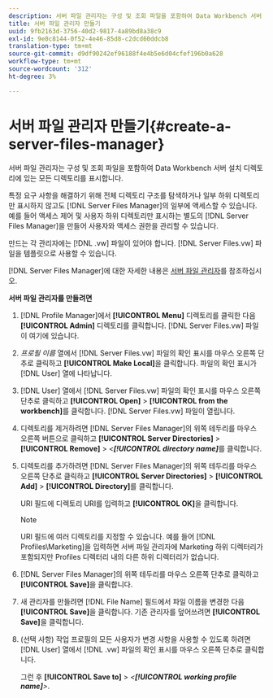 ```yaml
---
description: 서버 파일 관리자는 구성 및 조회 파일을 포함하여 Data Workbench 서버 설치 디렉토리에 있는 모든 디렉토리를 표시합니다.
title: 서버 파일 관리자 만들기
uuid: 9fb2163d-3756-40d2-9817-4a89bd8a38c9
exl-id: 9e0c8144-0f52-4e46-85d8-c2dcd60ddcb8
translation-type: tm+mt
source-git-commit: d9df90242ef96188f4e4b5e6d04cfef196b0a628
workflow-type: tm+mt
source-wordcount: '312'
ht-degree: 3%

---
```


# 서버 파일 관리자 만들기{#create-a-server-files-manager}

서버 파일 관리자는 구성 및 조회 파일을 포함하여 Data Workbench 서버 설치 디렉토리에 있는 모든 디렉토리를 표시합니다.

특정 요구 사항을 해결하기 위해 전체 디렉토리 구조를 탐색하거나 일부 하위 디렉토리만 표시하지 않고도 [!DNL Server Files Manager]의 일부에 액세스할 수 있습니다. 예를 들어 액세스 제어 및 사용자 하위 디렉토리만 표시하는 별도의 [!DNL Server Files Manager]을 만들어 사용자와 액세스 권한을 관리할 수 있습니다.

만드는 각 관리자에는 [!DNL .vw] 파일이 있어야 합니다. [!DNL Server Files.vw] 파일을 템플릿으로 사용할 수 있습니다.

[!DNL Server Files Manager]에 대한 자세한 내용은 [서버 파일 관리자](../../../../home/c-get-started/c-admin-intrf/c-svr-files-mgr.md#concept-73a0808487c8424285ae7302f53bc5f4)를 참조하십시오.

**서버 파일 관리자를 만들려면**

1. [!DNL Profile Manager]에서 **[!UICONTROL Menu]** 디렉토리를 클릭한 다음 **[!UICONTROL Admin]** 디렉토리를 클릭합니다. [!DNL Server Files.vw] 파일이 여기에 있습니다.
1. *프로필 이름* 열에서 [!DNL Server Files.vw] 파일의 확인 표시를 마우스 오른쪽 단추로 클릭하고 **[!UICONTROL Make Local]**&#x200B;을 클릭합니다. 파일의 확인 표시가 [!DNL User] 열에 나타납니다.
1. [!DNL User] 열에서 [!DNL Server Files.vw] 파일의 확인 표시를 마우스 오른쪽 단추로 클릭하고 **[!UICONTROL Open]** > **[!UICONTROL from the workbench]**&#x200B;를 클릭합니다. [!DNL Server Files.vw] 파일이 열립니다.
1. 디렉토리를 제거하려면 [!DNL Server Files Manager]의 위쪽 테두리를 마우스 오른쪽 버튼으로 클릭하고 **[!UICONTROL Server Directories]** > **[!UICONTROL Remove]** > *&lt;**[!UICONTROL directory name]***&#x200B;를 클릭합니다.
1. 디렉토리를 추가하려면 [!DNL Server Files Manager]의 위쪽 테두리를 마우스 오른쪽 단추로 클릭하고 **[!UICONTROL Server Directories]** > **[!UICONTROL Add]** > **[!UICONTROL Directory]**&#x200B;를 클릭합니다.

   URI 필드에 디렉토리 URI를 입력하고 **[!UICONTROL OK]**&#x200B;을 클릭합니다.

   >[!NOTE]
   >
   >URI 필드에 여러 디렉토리를 지정할 수 있습니다. 예를 들어  [!DNL Profiles\Marketing\]을 입력하면 서버 파일 관리자에 Marketing 하위 디렉터리가 포함되지만 Profiles 디렉터리 내의 다른 하위 디렉터리가 없습니다.

1. [!DNL Server Files Manager]의 위쪽 테두리를 마우스 오른쪽 단추로 클릭하고 **[!UICONTROL Save]**&#x200B;을 클릭합니다.
1. 새 관리자를 만들려면 [!DNL File Name] 필드에서 파일 이름을 변경한 다음 **[!UICONTROL Save]**&#x200B;을 클릭합니다. 기존 관리자를 덮어쓰려면 **[!UICONTROL Save]**&#x200B;을 클릭합니다.
1. (선택 사항) 작업 프로필의 모든 사용자가 변경 사항을 사용할 수 있도록 하려면 [!DNL User] 열에서 [!DNL .vw] 파일의 확인 표시를 마우스 오른쪽 단추로 클릭합니다.

   그런 후 **[!UICONTROL Save to]** > *&lt;**[!UICONTROL working profile name]**>*.
